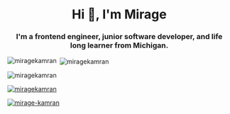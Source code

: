 <h1 align="center">Hi 👋, I'm Mirage</h1>
<h3 align="center">I'm a frontend engineer, junior software developer, and life long learner from Michigan.</h3>

<p><img align="left" src="https://github-readme-stats.vercel.app/api/top-langs/?username=miragekamran&layout=compact" alt="miragekamran" /></p>
<p>&nbsp;<img align="center" src="https://github-readme-stats.vercel.app/api?username=miragekamran&show_icons=true&theme=radical" alt="miragekamran" /></p>


<p align="left"> <img src="https://komarev.com/ghpvc/?username=miragekamran&label=Profile%20views&color=0e75b6&style=flat" alt="miragekamran" /> </p>

<p align="left"> <a href="https://github.com/ryo-ma/github-profile-trophy"><img src="https://github-profile-trophy.vercel.app/?username=miragekamran" alt="miragekamran" /></a> </p>

<p align="left"> <a href="https://www.linkedin.com/in/mirage-kamran/" target="blank"><img src="https://img.shields.io/linkedin/follow/mirage-kamran?logo=linkedin&style=for-the-badge" alt="mirage-kamran" /></a> </p>

<!--
**miragekamran/miragekamran** is a ✨ _special_ ✨ repository because its `README.md` (this file) appears on your GitHub profile.

Here are some ideas to get you started:

- 🔭 I’m currently working on ...
- 🌱 I’m currently learning ...
- 👯 I’m looking to collaborate on ...
- 🤔 I’m looking for help with ...
- 💬 Ask me about ...
- 📫 How to reach me: ...
- 😄 Pronouns: ...
- ⚡ Fun fact: ...
-->

